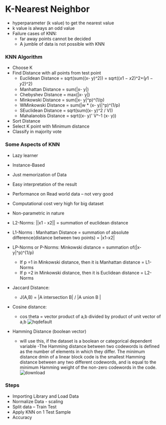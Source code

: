 # K-Nearest Neighbor
- hyperparameter (k value) to get the nearest value
- k value is always an odd value
- Failure cases of KNN:
  - far away points cannot be decided
  - A jumble of data is not possible with KNN
### KNN Algorithm
 - Choose K
 - Find Distance with all points from test point
   - Euclidean Distance = sqrt(sum((x- y)^2)) = sqrt((𝑥1 − 𝑥2)^2+(𝑦1 − 𝑦2)^2)
   - Manhattan Distance = sum(|x- y|)
   - Chebyshev Distance = max(|x- y|)
   - Minkowski Distance = sum(|x- y|^p)^(1/p)
   - WMinkowski Distance = sum(|w * (x- y)|^p)^(1/p)
   - SEuclidean Distance = sqrt(sum((x- y)^2 / V))
   - Mahalanobis Distance = sqrt((x- y)' V^-1 (x- y))
 - Sort Distance
 - Select K point with Minimum distance
 - Classify in majority vote

### Some Aspects of KNN
 - Lazy learner
 - Instance-Based
 - Just memorization of Data
 - Easy interpretation of the result
 - Performance on Read world data – not very good
 - Computational cost very high for big dataset
 - Non-parametric in nature



- L2-Norms: ||x1 - x2|| = summation of euclidean distance
- L1-Norms : Manhattan Distance = summation of absolute difference(distance between two points) = |x1-x2|
- LP-Norms or P-Norms: Minkowski distance = summation of(|x- y|^p)^(1/p)
  - If p =1 in Minkowski distance, then it is Manhattan distance = L1-Norms
  - If p =2 in Minkowski distance, then it is Euclidean distance = L2-Norms
- Jaccard Distance:
  - J(A,B) = |A intersection B| / |A union B |
- Cosine distance:
  - cos theta = vector product of a,b divided by product of unit vector of a,b 
![hqdefault](https://github.com/Selvam-DG/Machine_Learning_Techniques/assets/98681717/8833fc1d-c7eb-4e4d-9bf7-12e55b7f3961)
- Hamming Distance (boolean vector)
  - will use this, if the dataset is a boolean or categorical dependent variable
-The Hamming distance between two codewords is defined as the number of elements in which they differ. The minimum distance dmin of a linear block code is the smallest Hamming distance between any two different codewords, and is equal to the minimum Hamming weight of the non-zero codewords in the code.
![download](https://github.com/Selvam-DG/Machine_Learning_Techniques/assets/98681717/a095d31e-9eaf-474e-b834-7fb516f0a6d9)



### Steps
- Importing Library and Load Data
- Normalize Data - scaling
- Split data – Train Test
- Apply KNN on 1 Test  Sample
- Accuracy









